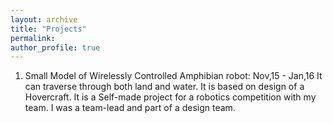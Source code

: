 ```yaml
---
layout: archive
title: "Projects"
permalink:
author_profile: true
---
```


1.	Small Model of Wirelessly Controlled Amphibian robot:                                           Nov,15 - Jan,16
It can traverse through both land and water. It is based on design of a Hovercraft. It is a Self-made project for a robotics competition with my team. I was a team-lead and part of a design team.

